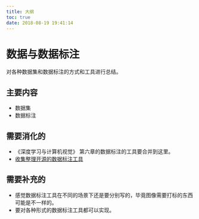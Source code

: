 ```yaml
---
title: 大纲
toc: true
date: 2018-08-19 19:41:14
---
```


# 数据与数据标注

对各种数据集和数据标注的方式和工具进行总结。


## 主要内容

- 数据集
- 数据标注


## 需要消化的


- 《深度学习与计算机视觉》 第六章的数据标注的工具要合并到这里。
- [收集整理开源的数据标注工具](https://github.com/mingx9527/Data_Label_Tools)


## 需要补充的

- 感觉数据标注工具在不同的场景下还是要分别写的，毕竟图像需要打标的东西可能是不一样的。
- 要对各种形式的数据标注工具都可以实现。

